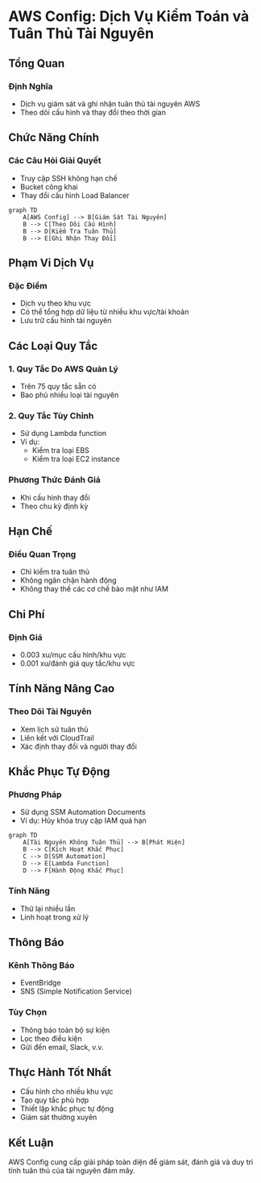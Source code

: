 # AWS Config: Dịch Vụ Kiểm Toán và Tuân Thủ Tài Nguyên

## Tổng Quan

### Định Nghĩa
- Dịch vụ giám sát và ghi nhận tuân thủ tài nguyên AWS
- Theo dõi cấu hình và thay đổi theo thời gian

## Chức Năng Chính

### Các Câu Hỏi Giải Quyết
- Truy cập SSH không hạn chế
- Bucket công khai
- Thay đổi cấu hình Load Balancer

```mermaid
graph TD
    A[AWS Config] --> B[Giám Sát Tài Nguyên]
    B --> C[Theo Dõi Cấu Hình]
    B --> D[Kiểm Tra Tuân Thủ]
    B --> E[Ghi Nhận Thay Đổi]
```

## Phạm Vi Dịch Vụ

### Đặc Điểm
- Dịch vụ theo khu vực
- Có thể tổng hợp dữ liệu từ nhiều khu vực/tài khoản
- Lưu trữ cấu hình tài nguyên

## Các Loại Quy Tắc

### 1. Quy Tắc Do AWS Quản Lý
- Trên 75 quy tắc sẵn có
- Bao phủ nhiều loại tài nguyên

### 2. Quy Tắc Tùy Chỉnh
- Sử dụng Lambda function
- Ví dụ:
  - Kiểm tra loại EBS
  - Kiểm tra loại EC2 instance

### Phương Thức Đánh Giá
- Khi cấu hình thay đổi
- Theo chu kỳ định kỳ

## Hạn Chế

### Điều Quan Trọng
- Chỉ kiểm tra tuân thủ
- Không ngăn chặn hành động
- Không thay thế các cơ chế bảo mật như IAM

## Chi Phí

### Định Giá
- 0.003 xu/mục cấu hình/khu vực
- 0.001 xu/đánh giá quy tắc/khu vực

## Tính Năng Nâng Cao

### Theo Dõi Tài Nguyên
- Xem lịch sử tuân thủ
- Liên kết với CloudTrail
- Xác định thay đổi và người thay đổi

## Khắc Phục Tự Động

### Phương Pháp
- Sử dụng SSM Automation Documents
- Ví dụ: Hủy khóa truy cập IAM quá hạn

```mermaid
graph TD
    A[Tài Nguyên Không Tuân Thủ] --> B[Phát Hiện]
    B --> C[Kích Hoạt Khắc Phục]
    C --> D[SSM Automation]
    D --> E[Lambda Function]
    D --> F[Hành Động Khắc Phục]
```

### Tính Năng
- Thử lại nhiều lần
- Linh hoạt trong xử lý

## Thông Báo

### Kênh Thông Báo
- EventBridge
- SNS (Simple Notification Service)

### Tùy Chọn
- Thông báo toàn bộ sự kiện
- Lọc theo điều kiện
- Gửi đến email, Slack, v.v.

## Thực Hành Tốt Nhất

- Cấu hình cho nhiều khu vực
- Tạo quy tắc phù hợp
- Thiết lập khắc phục tự động
- Giám sát thường xuyên

## Kết Luận

AWS Config cung cấp giải pháp toàn diện để giám sát, đánh giá và duy trì tính tuân thủ của tài nguyên đám mây.